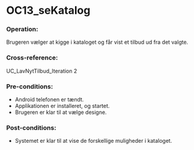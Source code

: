 # OC13_seKatalog

### Operation:

Brugeren vælger at kigge i kataloget og får vist et tilbud ud fra det valgte. 

### Cross-reference:

UC_LavNytTilbud_Iteration 2

### Pre-conditions:

- Android telefonen er tændt.
- Applikationen er installeret, og startet.
- Brugeren er klar til at vælge designe.

### Post-conditions:

- Systemet er klar til at vise de forskellige muligheder i kataloget.

